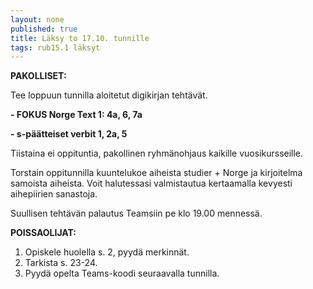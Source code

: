 ```yaml
---
layout: none
published: true
title: Läksy to 17.10. tunnille
tags: rub15.1 läksyt
---
```

**PAKOLLISET:**

Tee loppuun tunnilla aloitetut digikirjan tehtävät.

**- FOKUS Norge Text 1: 4a, 6, 7a**

**- s-päätteiset verbit 1, 2a, 5**

Tiistaina ei oppituntia, pakollinen ryhmänohjaus kaikille vuosikursseille.

Torstain oppitunnilla kuuntelukoe aiheista studier + Norge ja kirjoitelma samoista aiheista. Voit halutessasi valmistautua kertaamalla kevyesti aihepiirien sanastoja.

Suullisen tehtävän palautus Teamsiin pe klo 19.00 mennessä.

**POISSAOLIJAT:**

1. Opiskele huolella s. 2, pyydä merkinnät. 
2. Tarkista s. 23-24.
3. Pyydä opelta Teams-koodi seuraavalla tunnilla.